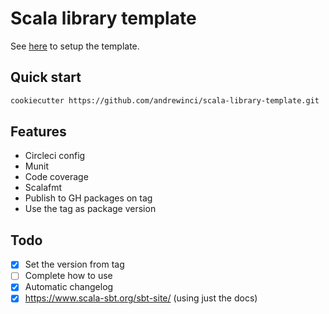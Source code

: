 # Scala library template

See [here](https://andrewinci.github.io/scala-library-template/) to setup the template.

## Quick start
```bash
cookiecutter https://github.com/andrewinci/scala-library-template.git
```

## Features

- Circleci config
- Munit
- Code coverage
- Scalafmt
- Publish to GH packages on tag
- Use the tag as package version

## Todo

- [x] Set the version from tag
- [ ] Complete how to use
- [x] Automatic changelog
- [x] https://www.scala-sbt.org/sbt-site/ (using just the docs)
